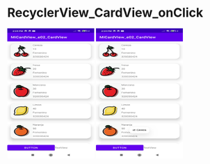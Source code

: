 # RecyclerView_CardView_onClick
<img src="./docs/app2.jpg" width="200" height="300" />
<img src="./docs/app1.jpg" width="200" height="300" />


